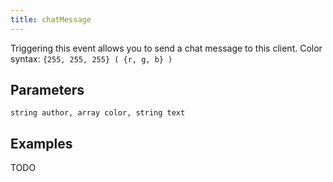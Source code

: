 ```yaml
---
title: chatMessage
---
```


Triggering this event allows you to send a chat message to this client.
Color syntax: `{255, 255, 255} ( {r, g, b} )`

Parameters
----------

```
string author, array color, string text
```

Examples
--------

TODO
